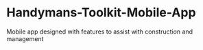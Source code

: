 # Handymans-Toolkit-Mobile-App
Mobile app designed with features to assist with construction and management
